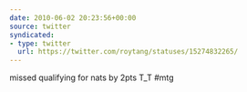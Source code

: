```yaml
---
date: 2010-06-02 20:23:56+00:00
source: twitter
syndicated:
- type: twitter
  url: https://twitter.com/roytang/statuses/15274832265/
---
```


missed qualifying for nats by 2pts T_T #mtg